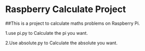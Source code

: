 # Raspberry Calculate Project

##This is a project to calculate maths problems on Raspberry Pi.

1.use pi.py to Calculate the pi you want.

2.Use absolute.py to Calculate the absolute you want.